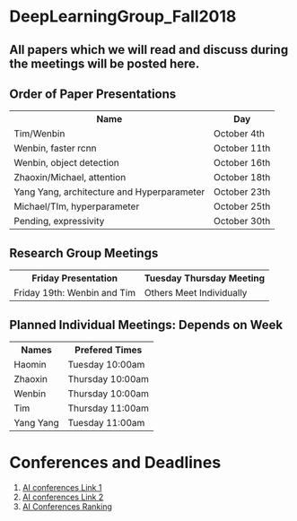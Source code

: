 # DeepLearningGroup_Fall2018
<H2>All papers which we will read and discuss during the meetings will be posted here.</H2>


<H2>Order of Paper Presentations</H2>
<table style="width:100%">
  <tr>
    <th>Name</th>
    <th>Day</th>
  </tr>
  <tr>
    <td>Tim/Wenbin</td>
    <td>October 4th</td>
  </tr>
    <tr>
    <td>Wenbin, faster rcnn</td>
    <td>October 11th</td>
  </tr>
  <tr>
    <td>Wenbin, object detection</td>
    <td>October 16th</td>
  </tr>
   <tr>
    <td>Zhaoxin/Michael, attention</td>
    <td>October 18th</td>
  </tr>
    <tr>
    <td>Yang Yang, architecture and Hyperparameter</td>
    <td>October 23th</td>
  </tr>
  <tr>
    <td>Michael/TIm, hyperparameter</td>
    <td>October 25th</td>
  </tr>
   
   <tr>
    <td>Pending, expressivity</td>
    <td>October 30th</td>
  </tr>
  
</table>

<H2>Research Group Meetings</H2>
<table style="width:100%">
  <tr>
     <th>Friday Presentation</th>
     <th>Tuesday Thursday Meeting</th>
  </tr>
    <tr>
    <td>Friday 19th: Wenbin and Tim </td>
    <td>Others Meet Individually</td>
  </tr>
</table>


<H2>Planned Individual Meetings: Depends on Week </H2>
<table style="width:100%">
  <tr>
     <th>Names</th>
     <th>Prefered Times</th>
  </tr>
    <tr>
      <td>Haomin</td>
      <td>Tuesday 10:00am</td>
    </tr>
  <tr>
      <td>Zhaoxin</td>
      <td>Thursday 10:00am</td>
  </tr>
     <tr>
      <td>Wenbin </td>
      <td>Thursday 10:00am</td>
    </tr>
    <tr>
      <td>Tim </td>
      <td>Thursday 11:00am</td>
    </tr>
    <tr>
      <td>Yang Yang</td>
      <td>Tuesday 11:00am</td>
  </tr>
</table>


<H1> Conferences and Deadlines </H1>
<ol>
    <li>  <a href = "https://jackietseng.github.io/conference_call_for_paper/2018-2019-conferences.html"> AI conferences Link 1 </a></li>
    <li>  <a href = "http://www.guide2research.com/topconf/machine-learning"> AI conferences Link 2</a></li>
    <li> <a href = "http://www.cs.jhu.edu/%7Etaochen/SoC_Conference_Ranking.html?from=singlemessage"> AI Conferences Ranking</a></li>
</ol>
